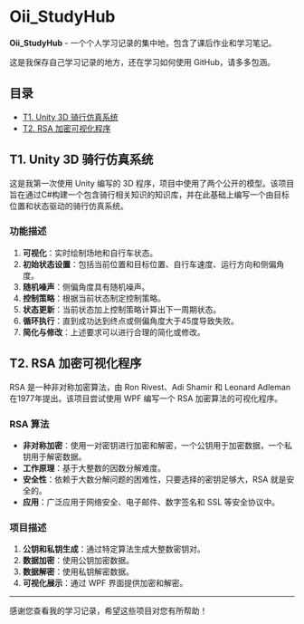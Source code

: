 # Oii_StudyHub

**Oii_StudyHub** - 一个个人学习记录的集中地，包含了课后作业和学习笔记。

这是我保存自己学习记录的地方，还在学习如何使用 GitHub，请多多包涵。

## 目录

- [T1. Unity 3D 骑行仿真系统](#t1-unity-3d-骑行仿真系统)
- [T2. RSA 加密可视化程序](#t2-rsa-加密可视化程序)

## T1. Unity 3D 骑行仿真系统

这是我第一次使用 Unity 编写的 3D 程序，项目中使用了两个公开的模型。该项目旨在通过C#构建一个包含骑行相关知识的知识库，并在此基础上编写一个由目标位置和状态驱动的骑行仿真系统。

### 功能描述

1. **可视化**：实时绘制场地和自行车状态。
2. **初始状态设置**：包括当前位置和目标位置、自行车速度、运行方向和侧偏角度。
3. **随机噪声**：侧偏角度具有随机噪声。
4. **控制策略**：根据当前状态制定控制策略。
5. **状态更新**：当前状态加上控制策略计算出下一周期状态。
6. **循环执行**：直到成功达到终点或侧偏角度大于45度导致失败。
7. **简化与修改**：上述要求可以进行合理的简化或修改。

## T2. RSA 加密可视化程序

RSA 是一种非对称加密算法，由 Ron Rivest、Adi Shamir 和 Leonard Adleman 在1977年提出。该项目尝试使用 WPF 编写一个 RSA 加密算法的可视化程序。

### RSA 算法

- **非对称加密**：使用一对密钥进行加密和解密，一个公钥用于加密数据，一个私钥用于解密数据。
- **工作原理**：基于大整数的因数分解难度。
- **安全性**：依赖于大数分解问题的困难性，只要选择的密钥足够大，RSA 就是安全的。
- **应用**：广泛应用于网络安全、电子邮件、数字签名和 SSL 等安全协议中。

### 项目描述

1. **公钥和私钥生成**：通过特定算法生成大整数密钥对。
2. **数据加密**：使用公钥加密数据。
3. **数据解密**：使用私钥解密数据。
4. **可视化展示**：通过 WPF 界面提供加密和解密。

---

感谢您查看我的学习记录，希望这些项目对您有所帮助！